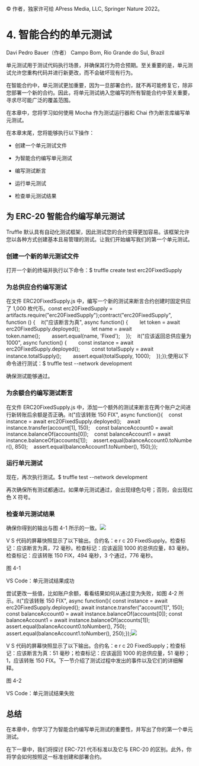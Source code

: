 © 作者，独家许可给 APress Media, LLC, Springer Nature 2022。

# 4. 智能合约的单元测试

Davi Pedro Bauer（作者） Campo Bom, Rio Grande do Sul, Brazil

单元测试用于测试代码执行场景，并确保其行为符合预期。至关重要的是，单元测试允许您重构代码并进行新更改，而不会破坏现有行为。

在智能合约中，单元测试更加重要，因为一旦部署合约，就不再可能修复它，除非您部署一个新的合约。因此，将单元测试纳入您编写的所有智能合约中至关重要，寻求尽可能广泛的覆盖范围。

在本章中，您将学习如何使用 Mocha 作为测试运行器和 Chai 作为断言库编写单元测试。

在本章末尾，您将能够执行以下操作：

+   创建一个单元测试文件

+   为智能合约编写单元测试

+   编写测试断言

+   运行单元测试

+   检查单元测试结果

## 为 ERC-20 智能合约编写单元测试

Truffle 默认具有自动化测试框架，因此测试您的合约变得更加容易。该框架允许您以各种方式创建基本且易管理的测试。让我们开始编写我们的第一个单元测试。

### 创建一个新的单元测试文件

打开一个新的终端并执行以下命令：$ truffle create test erc20FixedSupply

### 为总供应合约编写测试

在文件 ERC20FixedSupply.js 中，编写一个新的测试来断言合约创建时固定供应了 1,000 枚代币。const erc20FixedSupply = artifacts.require("erc20FixedSupply");contract("erc20FixedSupply", function () {    it("应该断言为真", async function() {        let token = await erc20FixedSupply.deployed();        let name = await token.name();        assert.equal(name, 'Fixed');    });    it("应该返回总供应量为 1000", async function() {        const instance = await erc20FixedSupply.deployed();        const totalSupply = await instance.totalSupply();        assert.equal(totalSupply, 1000);    });});使用以下命令进行测试：$ truffle test --network development

确保测试能够通过。

### 为余额合约编写测试断言

在文件 ERC20FixedSupply.js 中，添加一个额外的测试来断言在两个账户之间进行新转账后余额是否正确。it("应该转账 150 FIX", async function(){    const instance = await erc20FixedSupply.deployed();    await instance.transfer(account[1], 150);    const balanceAccount0 = await instance.balanceOf(accounts[0]);    const balanceAccount1 = await instance.balanceOf(accounts[1]);    assert.equal(balanceAccount0.toNumber(), 850);    assert.equal(balanceAccount1.toNumber(), 150);});

### 运行单元测试

现在，再次执行测试。$ truffle test --network development

再次确保所有测试都通过。如果单元测试通过，会出现绿色勾号；否则，会出现红色 X 符号。

### 检查单元测试结果

确保你得到的输出与图 4-1 所示的一致。![](img/521550_1_En_4_Fig1_HTML.jpg)

V S 代码的屏幕快照显示了以下输出。合约名：e r c 20 FixedSupply。检查标记：应该断言为真，72 毫秒。检查标记：应该返回 1000 的总供应量，83 毫秒。检查标记：应该转账 150 FIX，494 毫秒，3 个通过，776 毫秒。

图 4-1

VS Code：单元测试结果成功

尝试更改一些值，比如账户余额，看看结果如何从通过变为失败，如图 4-2 所示。it("应该转账 150 FIX", async function(){    const instance = await erc20FixedSupply.deployed();    await instance.transfer("account[1]", 150);    const balanceAccount0 = await instance.balanceOf(accounts[0]);    const balanceAccount1 = await instance.balanceOf(accounts[1]);    assert.equal(balanceAccount0.toNumber(), 750);    assert.equal(balanceAccount1.toNumber(), 250);});![](img/521550_1_En_4_Fig2_HTML.jpg)

V S 代码的屏幕快照显示了以下输出。合约名：e r c 20 FixedSupply；检查标记：应该断言为真：51 毫秒；检查标记：应该返回 1000 的总供应量，51 毫秒；1，应该转账 150 FIX。下一节介绍了测试过程中发出的事件以及它们的详细解释。

图 4-2

VS Code：单元测试结果失败

## 总结

在本章中，你学习了为智能合约编写单元测试的重要性，并写出了你的第一个单元测试。

在下一章中，我们将探讨 ERC-721 代币标准以及它与 ERC-20 的区别。此外，你将学会如何按照这一标准创建和部署合约。
